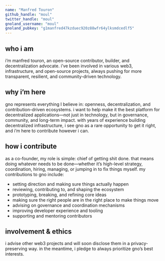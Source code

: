 ```yaml
---
name: "Manfred Touron"
github_handle: "moul"
twitter_handle: "moul"
gnoland_username: "moul"
gnoland_pubkey: "g1manfred47kzduec920z88wfr64ylksmdcedlf5"
---
```


## who i am  
i’m manfred touron, an open-source contributor, builder, and decentralization advocate. i’ve been involved in various web3, infrastructure, and open-source projects, always pushing for more transparent, resilient, and community-driven technology.

## why i’m here  
gno represents everything I believe in: openness, decentralization, and contribution-driven ecosystems. i want to help make it the best platform for decentralized applications—not just in technology, but in governance, community, and long-term impact.
with years of experience building decentralized infrastructure, i see gno as a rare opportunity to get it right, and i’m here to contribute however i can.

## how i contribute  
as a co-founder, my role is simple: chief of getting shit done. that means doing whatever needs to be done—whether it’s high-level strategy, coordination, hiring, managing, or jumping in to fix things myself. my contributions to gno include:
- setting direction and making sure things actually happen
- reviewing, contributing to, and shaping the ecosystem
- prototyping, breaking, and refining core ideas
- making sure the right people are in the right place to make things move
- advising on governance and coordination mechanisms
- improving developer experience and tooling
- supporting and mentoring contributors

## involvement & ethics  
i advise other web3 projects and will soon disclose them in a privacy-preserving way. in the meantime, i pledge to always prioritize gno’s best interests.
